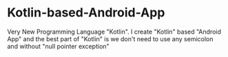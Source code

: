 # Kotlin-based-Android-App
Very New Programming Language "Kotlin". I create "Kotlin" based "Android App"  and the best part of "Kotlin" is we don't need to use any semicolon and without "null pointer exception"
